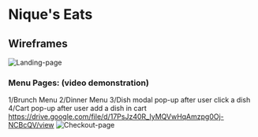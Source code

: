 # Nique's Eats
## Wireframes
![Landing-page](https://user-images.githubusercontent.com/72582349/156471975-37a5f921-4b6c-454b-9baa-e632adbd7f9e.png)
### Menu Pages: (video demonstration) 
1/Brunch Menu
2/Dinner Menu
3/Dish modal pop-up after user click a dish
4/Cart pop-up after user add a dish in cart
https://drive.google.com/file/d/17PsJz40R_IyMQVwHqAmzpg0Oj-NCBcQV/view
![Checkout-page](https://user-images.githubusercontent.com/72582349/156472132-5ab47030-644a-4929-8a2c-8a6ba27fb155.png)

